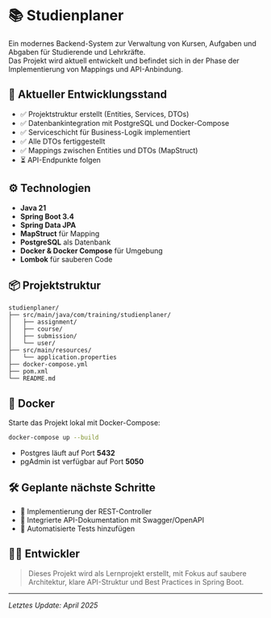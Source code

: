 
# 📚 Studienplaner

Ein modernes Backend-System zur Verwaltung von Kursen, Aufgaben und Abgaben für Studierende und Lehrkräfte.  
Das Projekt wird aktuell entwickelt und befindet sich in der Phase der Implementierung von Mappings und API-Anbindung.

## 🚀 Aktueller Entwicklungsstand

- ✅ Projektstruktur erstellt (Entities, Services, DTOs)
- ✅ Datenbankintegration mit PostgreSQL und Docker-Compose
- ✅ Serviceschicht für Business-Logik implementiert
- ✅ Alle DTOs fertiggestellt
- ✅ Mappings zwischen Entities und DTOs (MapStruct)
- ⏳ API-Endpunkte folgen

## ⚙️ Technologien

- **Java 21**
- **Spring Boot 3.4**
- **Spring Data JPA**
- **MapStruct** für Mapping
- **PostgreSQL** als Datenbank
- **Docker & Docker Compose** für Umgebung
- **Lombok** für sauberen Code

## 📦 Projektstruktur

```
studienplaner/
├── src/main/java/com/training/studienplaner/
│   ├── assignment/
│   ├── course/
│   ├── submission/
│   └── user/
├── src/main/resources/
│   └── application.properties
├── docker-compose.yml
├── pom.xml
└── README.md
```

## 🐳 Docker

Starte das Projekt lokal mit Docker-Compose:

```bash
docker-compose up --build
```

- Postgres läuft auf Port **5432**
- pgAdmin ist verfügbar auf Port **5050**

## 🛠️ Geplante nächste Schritte

- 🔲 Implementierung der REST-Controller
- 🔲 Integrierte API-Dokumentation mit Swagger/OpenAPI
- 🔲 Automatisierte Tests hinzufügen

## 👨‍💻 Entwickler

> Dieses Projekt wird als Lernprojekt erstellt, mit Fokus auf saubere Architektur, klare API-Struktur und Best Practices in Spring Boot.

---

*Letztes Update: April 2025*
